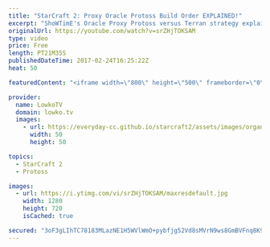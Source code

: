```yaml
---
title: "StarCraft 2: Proxy Oracle Protoss Build Order EXPLAINED!"
excerpt: "ShoWTimE's Oracle Proxy Protoss versus Terran strategy explained. Subscribe for more videos: http://lowko.tv/youtube Game analysis: https://goo.gl/RUiDRh  In this video I cover ShoWTimE's Protoss versus Terran strategy where he decides to proxy a Stargate, harass with Oracles and a Mothership core and"
originalUrl: https://youtube.com/watch?v=srZHjTOKSAM
type: video
price: Free
length: PT21M35S
publishedDateTime: 2017-02-24T16:25:22Z
heat: 50

featuredContent: "<iframe width=\"800\" height=\"500\" frameborder=\"0\" src=\"https://www.youtube.com/embed/srZHjTOKSAM\" allow=\"accelerometer; autoplay; encrypted-media; gyroscope; picture-in-picture\" allowfullscreen></iframe>"

provider:
  name: LowkoTV
  domain: lowko.tv
  images:
    - url: https://everyday-cc.github.io/starcraft2/assets/images/organizations/lowko.tv-50x50.jpg
      width: 50
      height: 50

topics:
  - StarCraft 2
  - Protoss

images:
  - url: https://i.ytimg.com/vi/srZHjTOKSAM/maxresdefault.jpg
    width: 1280
    height: 720
    isCached: true

secured: "3oF3gLIhTC78183MLazNE1H5WVlWmO+pybfjg52Vd8sMVrN9ws8GmBVFnq8K9msbCEdh6NbIefCf4TIiiA3L5XEodYIJRkHEIrE6KMQDo+cPwY4D9vBl7IMKR1Gz038RrP3zGLbMhdspnLovGcotOE2L+1lvOryMGaUw9BqUlxoIWEqxdHD2FRLO9WVej91NQ+bjglneWqPJsQKyQTforqSMfV4BU8nKmmgCza6FFHeT7R6X9jDCR+8l81FYEtXe4twPrw6YMbM5uzFwxgkiybMII2Gn9ac8xfllShtomrtNYm52175rvfvb8DCzu1m+qf4fTm75hyzS6wAhQAy2IZz7oxyg2pioGXuDItx5Qs2bIVZCXJwisfAcJDDlqC2xJmKjEbbC/ihhC2UyzFGMPXBBa8dfA86LTRHC3LibaOE=;wkFAzjEkQLkKvpftVP6DJA=="
---
```


